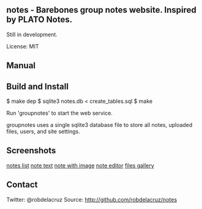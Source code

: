 ## notes - Barebones group notes website. Inspired by PLATO Notes.

Still in development.

License:
  MIT

## Manual

Build and Install
-----------------
  $ make dep
  $ sqlite3 notes.db < create_tables.sql
  $ make

  Run 'groupnotes' to start the web service.

groupnotes uses a single sqlite3 database file to store all notes, uploaded files, users, and site settings.

## Screenshots

[notes list](screenshots/note_list.png)
[note text](screenshots/note_text.png)
[note with image](screenshots/note_with_image.png)
[note editor](screenshots/note_edit.png)
[files gallery](screenshots/files_gridview.png)

## Contact
  Twitter: @robdelacruz
  Source: http://github.com/robdelacruz/notes

